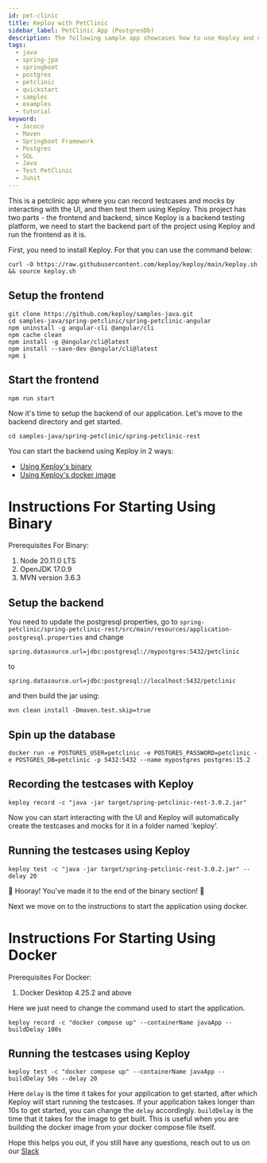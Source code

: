 ```yaml
---
id: pet-clinic
title: Keploy with PetClinic
sidebar_label: PetClinic App (PostgresDb)
description: The following sample app showcases how to use Keploy and create test cases and mocks for popular spring-boot java application.
tags:
  - java
  - spring-jpa
  - springboot
  - postgres
  - petclinic
  - quickstart
  - samples
  - examples
  - tutorial
keyword:
  - Jacoco
  - Maven
  - Springboot Framework
  - Postgres
  - SQL
  - Java
  - Test PetClinic
  - Junit
---
```


This is a petclinic app where you can record testcases and mocks by interacting with the UI, and then test them using Keploy.
This project has two parts - the frontend and backend, since Keploy is a backend testing platform, we need to start the backend part of the project using Keploy and run the frontend as it is.

First, you need to install Keploy. For that you can use the command below:

```
curl -O https://raw.githubusercontent.com/keploy/keploy/main/keploy.sh && source keploy.sh
```

## Setup the frontend

```
git clone https://github.com/keploy/samples-java.git
cd samples-java/spring-petclinic/spring-petclinic-angular
npm uninstall -g angular-cli @angular/cli
npm cache clean
npm install -g @angular/cli@latest
npm install --save-dev @angular/cli@latest
npm i
```

## Start the frontend

```
npm run start
```

Now it's time to setup the backend of our application. Let's move to the backend directory and get started.

```
cd samples-java/spring-petclinic/spring-petclinic-rest
```

You can start the backend using Keploy in 2 ways:

- [Using Keploy's binary](#binary-guide)
- [Using Keploy's docker image](#docker-guide)

# Instructions For Starting Using Binary <a name="binary-guide"></a>

Prerequisites For Binary:

1. Node 20.11.0 LTS
2. OpenJDK 17.0.9
3. MVN version 3.6.3

## Setup the backend

You need to update the postgresql properties, go to
`spring-petclinic/spring-petclinic-rest/src/main/resources/application-postgresql.properties`
and change

```
spring.datasource.url=jdbc:postgresql://mypostgres:5432/petclinic
```

to

```
spring.datasource.url=jdbc:postgresql://localhost:5432/petclinic
```

and then build the jar using:

```
mvn clean install -Dmaven.test.skip=true
```

## Spin up the database

```
docker run -e POSTGRES_USER=petclinic -e POSTGRES_PASSWORD=petclinic -e POSTGRES_DB=petclinic -p 5432:5432 --name mypostgres postgres:15.2
```

## Recording the testcases with Keploy

```
keploy record -c "java -jar target/spring-petclinic-rest-3.0.2.jar"
```

Now you can start interacting with the UI and Keploy will automatically create the testcases and mocks for it in a folder named 'keploy'.

## Running the testcases using Keploy

```
keploy test -c "java -jar target/spring-petclinic-rest-3.0.2.jar" --delay 20
```

🎉 Hooray! You've made it to the end of the binary section! 🎉

Next we move on to the instructions to start the application using docker.

# Instructions For Starting Using Docker <a name="docker-guide"></a>

Prerequisites For Docker:

1.  Docker Desktop 4.25.2 and above

Here we just need to change the command used to start the application.

```
keploy record -c "docker compose up" --containerName javaApp --buildDelay 100s
```

## Running the testcases using Keploy

```
keploy test -c "docker compose up" --containerName javaApp --buildDelay 50s --delay 20
```

Here `delay` is the time it takes for your application to get started, after which Keploy will start running the testcases. If your application takes longer than 10s to get started, you can change the `delay` accordingly.
`buildDelay` is the time that it takes for the image to get built. This is useful when you are building the docker image from your docker compose file itself.

Hope this helps you out, if you still have any questions, reach out to us on our [Slack](https://join.slack.com/t/keploy/shared_invite/zt-12rfbvc01-o54cOG0X1G6eVJTuI_orSA)

